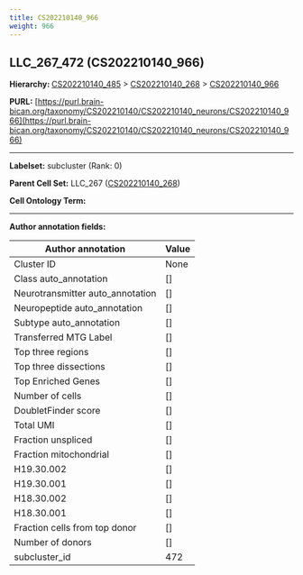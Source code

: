 ```yaml
---
title: CS202210140_966
weight: 966
---
```

## LLC_267_472 (CS202210140_966)
<b>Hierarchy: </b>
[CS202210140_485](../CS202210140_485) >
[CS202210140_268](../CS202210140_268) >
[CS202210140_966](../CS202210140_966)

**PURL:** [https://purl.brain-bican.org/taxonomy/CS202210140/CS202210140_neurons/CS202210140_966](https://purl.brain-bican.org/taxonomy/CS202210140/CS202210140_neurons/CS202210140_966)

---


**Labelset:** subcluster (Rank: 0)

**Parent Cell Set:** LLC_267 ([CS202210140_268](../CS202210140_268))



**Cell Ontology Term:** 

[MARKER GENES.]: #


---

[TRANSFERRED ANNOTATIONS.]: #


[AUTHOR ANNOTATION FIELDS.]: #


**Author annotation fields:**

| Author annotation | Value |
|-------------------|-------|
|Cluster ID|None|
|Class auto_annotation|[]|
|Neurotransmitter auto_annotation|[]|
|Neuropeptide auto_annotation|[]|
|Subtype auto_annotation|[]|
|Transferred MTG Label|[]|
|Top three regions|[]|
|Top three dissections|[]|
|Top Enriched Genes|[]|
|Number of cells|[]|
|DoubletFinder score|[]|
|Total UMI|[]|
|Fraction unspliced|[]|
|Fraction mitochondrial|[]|
|H19.30.002|[]|
|H19.30.001|[]|
|H18.30.002|[]|
|H18.30.001|[]|
|Fraction cells from top donor|[]|
|Number of donors|[]|
|subcluster_id|472|
